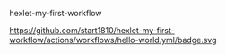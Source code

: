 hexlet-my-first-workflow

https://github.com/start1810/hexlet-my-first-workflow/actions/workflows/hello-world.yml/badge.svg